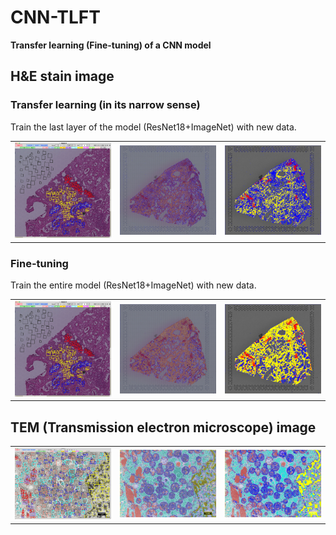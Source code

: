 # CNN-TLFT
**Transfer learning (Fine-tuning) of a CNN model**

## H&E stain image
### Transfer learning (in its narrow sense)
Train the last layer of the model (ResNet18+ImageNet) with new data.
<table>
<tr>
<td><img width="200px" src="img/TL/FFPE_LUAD_3_B_x10_sample_2k.jpg"></td>
<td><img width="200px" src="img/TL/FFPE_LUAD_3_B_x10_predict_grid_2k.jpg"></td>
<td><img width="200px" src="img/TL/FFPE_LUAD_3_B_x10_predict_rect_2k.jpg"></td>
</tr>
</table>

### Fine-tuning
Train the entire model (ResNet18+ImageNet) with new data.
<table>
<tr>
<td><img width="200px" src="img/FT/FFPE_LUAD_3_B_x10_sample_2k.jpg"></td>
<td><img width="200px" src="img/FT/FFPE_LUAD_3_B_x10_predict_grid_2k.jpg"></td>
<td><img width="200px" src="img/FT/FFPE_LUAD_3_B_x10_predict_rect_2k.jpg"></td>
</tr>
</table>


## TEM (Transmission electron microscope) image
<table>
<tr>
<td><img width="200px" src="img/MCM-Pt852-1232-x11500_sample_2k.jpg"></td>
<td><img width="200px" src="img/MCM-Pt852-1232-x11500_predict_grid_2k.jpg"></td>
<td><img width="200px" src="img/MCM-Pt852-1232-x11500_predict_rect_2k.jpg"></td>
</tr>
</table>
